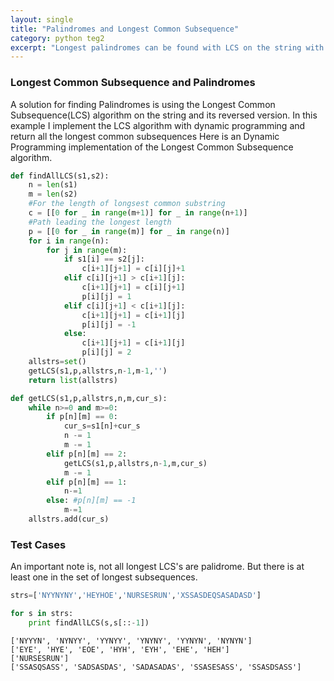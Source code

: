```yaml
---
layout: single
title: "Palindromes and Longest Common Subsequence"
category: python teg2
excerpt: "Longest palindromes can be found with LCS on the string with its reverse"
---
```


### Longest Common Subsequence and Palindromes
A solution for finding Palindromes is using the Longest Common Subsequence(LCS) algorithm on the string and its reversed version. In this example I implement the LCS algorithm with dynamic programming and return all the longest common subsequences Here is an Dynamic Programming implementation of the Longest Common Subsequence algorithm.



```python
def findAllLCS(s1,s2):
    n = len(s1)
    m = len(s2)
    #For the length of longsest common substring
    c = [[0 for _ in range(m+1)] for _ in range(n+1)]
    #Path leading the longest length
    p = [[0 for _ in range(m)] for _ in range(n)] 
    for i in range(n):
        for j in range(m):
            if s1[i] == s2[j]:
                c[i+1][j+1] = c[i][j]+1
            elif c[i][j+1] > c[i+1][j]:
                c[i+1][j+1] = c[i][j+1]
                p[i][j] = 1
            elif c[i][j+1] < c[i+1][j]:
                c[i+1][j+1] = c[i+1][j]
                p[i][j] = -1
            else:
                c[i+1][j+1] = c[i+1][j]
                p[i][j] = 2
    allstrs=set()
    getLCS(s1,p,allstrs,n-1,m-1,'')
    return list(allstrs)
```


```python
def getLCS(s1,p,allstrs,n,m,cur_s):
    while n>=0 and m>=0:
        if p[n][m] == 0:
            cur_s=s1[n]+cur_s
            n -= 1
            m -= 1
        elif p[n][m] == 2:
            getLCS(s1,p,allstrs,n-1,m,cur_s)
            m -= 1
        elif p[n][m] == 1:
            n-=1
        else: #p[n][m] == -1
            m-=1
    allstrs.add(cur_s)
```

### Test Cases
An important note is, not all longest LCS's are palidrome. But there is at least one in the set of longest subsequences. 


```python
strs=['NYYNYNY','HEYHOE','NURSESRUN','XSSASDEQSASADASD']

for s in strs:
    print findAllLCS(s,s[::-1])
```

    ['NYYYN', 'NYNYY', 'YYNYY', 'YNYNY', 'YYNYN', 'NYNYN']
    ['EYE', 'HYE', 'EOE', 'HYH', 'EYH', 'EHE', 'HEH']
    ['NURSESRUN']
    ['SSASQSASS', 'SADSASDAS', 'SADASADAS', 'SSASESASS', 'SSASDSASS']

